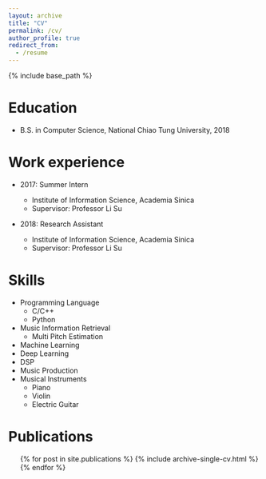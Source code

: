 ```yaml
---
layout: archive
title: "CV"
permalink: /cv/
author_profile: true
redirect_from:
  - /resume
---
```


{% include base_path %}

Education
======
* B.S. in Computer Science, National Chiao Tung University, 2018

Work experience
======
* 2017: Summer Intern
  * Institute of Information Science, Academia Sinica
  * Supervisor: Professor Li Su

* 2018: Research Assistant
  * Institute of Information Science, Academia Sinica
  * Supervisor: Professor Li Su
  
Skills
======
* Programming Language
  * C/C++
  * Python
* Music Information Retrieval
  * Multi Pitch Estimation
* Machine Learning
* Deep Learning
* DSP
* Music Production
* Musical Instruments
  * Piano
  * Violin
  * Electric Guitar

Publications
======
  <ul>{% for post in site.publications %}
    {% include archive-single-cv.html %}
  {% endfor %}</ul>
  
